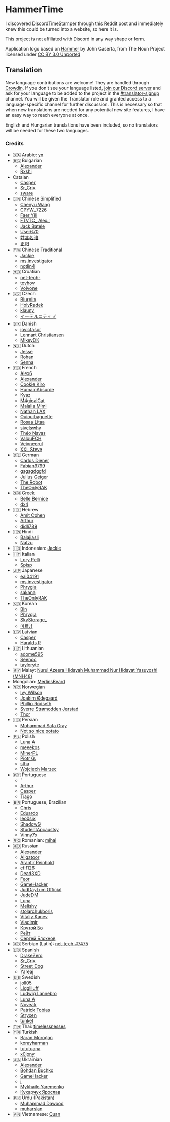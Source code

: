<h1>HammerTime <a title="Crowdin" target="_blank" href="https://crowdin.com/project/sledgehammertime"><img src="https://badges.crowdin.net/sledgehammertime/localized.svg" alt=""></a></h1>

I discovered [DiscordTimeStamper] through [this Reddit post] and immediately knew this could be turned into a website,
so here it is.

[discordtimestamper]: https://github.com/TimeTravelPenguin/DiscordTimeStamper/

[this reddit post]: https://www.reddit.com/r/discordapp/comments/oiv86b/i_made_a_tool_to_make_timestamps_for_discord/

This project is not affiliated with Discord in any way shape or form.

Application logo based on [Hammer] by John Caserta, from The Noun Project licensed under [CC BY 3.0 Unported]

[hammer]: https://meta.m.wikimedia.org/wiki/File:Hammer_-_Noun_project_1306.svg

[cc by 3.0 unported]: https://creativecommons.org/licenses/by/3.0/deed.en

## Translation

New language contributions are welcome! They are handled through [Crowdin]. If you don't see your language listed,
[join our Discord server] and ask for your language to be added to the project in the [#translator-signup] channel. You
will be given the Translator role and granted access to a language-specific channel for further discussion. This is
necessary so that when new translations are needed for any potential new site features, I have an easy way to reach
everyone at once.

[crowdin]: https://crowdin.com/project/sledgehammertime

[join our discord server]: https://sledgehammerti.me/discord

[#translator-signup]: https://discord.com/channels/952258283882819595/952292965211074650

English and Hungarian translations have been included, so no translators will be needed for these two languages.

### Credits

- 🇸🇦 Arabic: [yn](https://crowdin.com/profile/user99)
- 🇧🇬 Bulgarian
  - [Alexander](https://crowdin.com/profile/Mr.Shad)
  - [Rxshi](https://crowdin.com/profile/Rxshi)
- Catalan
  - [Casper](https://crowdin.com/profile/JajarGG)
  - [Sr_Crix](https://crowdin.com/profile/Sr_Crix)
  - [sware](https://crowdin.com/profile/sware)
- 🇨🇳 Chinese Simplified
  - [Chenyu Wang](https://crowdin.com/profile/w11039685)
  - [CPYW_7226](https://crowdin.com/profile/CPYW_7226)
  - [Faer Yili](https://crowdin.com/profile/yilifaer)
  - [FTVTC\_ Alex.`](https://crowdin.com/profile/htcqqcomm)
  - [Jack Batele](https://crowdin.com/profile/BateleJack)
  - [User670](https://crowdin.com/profile/User670)
  - [姓甚名谁](https://crowdin.com/profile/febilly)
  - [正阳](https://crowdin.com/profile/zhengyang3552)
- 🇹🇼 Chinese Traditional
  - [Jackie](https://crowdin.com/profile/jckcr)
  - [ms.investigator](https://crowdin.com/profile/ms.)
  - [notlin4](https://crowdin.com/profile/notlin4)
- 🇭🇷 Croatian
  - [net-tech-](https://crowdin.com/profile/net-tech-)
  - [tovhov](https://crowdin.com/profile/tovhov)
  - [Volvone](https://github.com/volvone)
- 🇨🇿 Czech
  - [Blurplix](https://crowdin.com/profile/Blurplix)
  - [HolyRadek](https://crowdin.com/profile/holyradek)
  - [klauny](https://crowdin.com/profile/klauny)
  - [イーテルニティ ☄️](https://crowdin.com/profile/Ethxrnity)
- 🇩🇰 Danish
  - [jovictasor](https://crowdin.com/profile/jovictasor)
  - [Lennart Christiansen](https://crowdin.com/profile/LennartDenmark)
  - [MikeyDK](https://crowdin.com/profile/MikeyDK)
- 🇳🇱 Dutch
  - [Jesse](https://github.com/Jessuhh)
  - [Rohan](https://crowdin.com/profile/SirRohan)
  - [Senna](https://crowdin.com/profile/Poseidon281)
- 🇫🇷 French
  - [Alex6](https://crowdin.com/profile/Alex6_)
  - [Alexander](https://crowdin.com/profile/Mr.Shad)
  - [Cookie Kiro](https://crowdin.com/profile/Cookikui)
  - [HumainAbsurde](https://crowdin.com/profile/humain)
  - [Kyaz](https://crowdin.com/profile/09kyaz)
  - [M4gicalCat](https://crowdin.com/profile/M4gicalCat)
  - [Malalia Mimi](https://crowdin.com/profile/MialyMusic)
  - [Nathan LAX](https://crowdin.com/profile/nathanfurry-neku)
  - [Ouiouibaguette](https://crowdin.com/profile/Ouiouibaguette)
  - [Rosaa Litaa](https://crowdin.com/profile/Rosaalita)
  - [sivelswhy](https://crowdin.com/profile/sivelswhy)
  - [Théo Navas](https://crowdin.com/profile/GrifGrif)
  - [ValouFCH](https://crowdin.com/profile/ValouFCH)
  - [Veivneorul](https://crowdin.com/profile/Veivneorul)
  - [XXL Steve](https://crowdin.com/profile/XXL_Steve)
- 🇩🇪 German
  - [Carlos Diener](https://crowdin.com/profile/carlos.diener)
  - [Fabian9799](https://crowdin.com/profile/Fabian9799)
  - [gsgsgdggfd](https://crowdin.com/profile/gsgsgdggfd)
  - [Julius Geiger](https://crowdin.com/profile/julix00)
  - [The Robot](https://crowdin.com/profile/therobot)
  - [TheOnlyRAK](https://crowdin.com/profile/TheOnlyRAK)
- 🇬🇷 Greek
  - [Belle Bernice](https://crowdin.com/profile/BelleBernice)
  - [dx4](https://crowdin.com/profile/dx4)
- 🇮🇱 Hebrew
  - [Amit Cohen](https://crowdin.com/profile/ZeRealOne)
  - [Arthur](https://crowdin.com/profile/DuperKnight)
  - [didli789](https://crowdin.com/profile/didli789)
- 🇮🇳 Hindi
  - [Balajiasli](https://crowdin.com/profile/Balajiasli)
  - [Natzu](https://crowdin.com/profile/natieon)
- 🇮🇩 Indonesian: [Jackie](https://github.com/Jckcr)
- 🇮🇹 Italian
  - [Lory Pelli](https://github.com/lorypelli)
  - [Spisp](https://crowdin.com/profile/Spisp)
- 🇯🇵 Japanese
  - [eai04191](https://crowdin.com/profile/eai04191)
  - [ms.investigator](https://crowdin.com/profile/ms.)
  - [Phrygia](https://github.com/sjkim04)
  - [sakana](https://crowdin.com/profile/sakana0580)
  - [TheOnlyRAK](https://crowdin.com/profile/TheOnlyRAK)
- 🇰🇷 Korean
  - [Bin](https://crowdin.com/profile/cheesepickle12345678)
  - [Phrygia](https://github.com/sjkim04)
  - [SkyStorage\_](https://crowdin.com/profile/SkyStorage_)
  - [미르냥](https://crowdin.com/profile/Mirnyang)
- 🇱🇻 Latvian
  - [Casper](https://crowdin.com/profile/JajarGG)
  - [Haralds R](https://crowdin.com/profile/haralds.re)
- 🇱🇹 Lithuanian
  - [adome595](https://crowdin.com/profile/adome595)
  - [Seenoc](https://crowdin.com/profile/Seenoc)
  - [tayloryte](https://crowdin.com/profile/tayloryte)
- 🇲🇾 Malay: [Nurul Azeera Hidayah Muhammad Nur Hidayat Yasuyoshi (MNH48)](https://crowdin.com/profile/mnh48)
- Mongolian: [MerlinsBeard](https://crowdin.com/profile/MerlinsBeard)
- 🇳🇴 Norwegian
  - [Ivy Wilson](https://crowdin.com/profile/zach.lawnmower)
  - [Joakim Ødegaard](https://crowdin.com/profile/joakim.od)
  - [Phillip Rødseth](https://crowdin.com/profile/philliphatrod)
  - [Sverre Strømodden Jerstad](https://crowdin.com/profile/sverrejerstad)
  - [Thor](https://crowdin.com/profile/thorarne94)
- 🇮🇷 Persian
  - [Mohammad Safa Gray](https://crowdin.com/profile/DeadMarco)
  - [Not so nice potato](https://crowdin.com/profile/regimanhj)
- 🇵🇱 Polish
  - [Luna A](https://crowdin.com/profile/LumiKitten)
  - [meeekos](https://crowdin.com/profile/meeekos)
  - [MinerPL](https://github.com/minerpl)
  - [Piotr G.](https://crowdin.com/profile/ekidoxx)
  - [stha](https://crowdin.com/profile/sthakrk)
  - [Wojciech Marzec](https://crowdin.com/profile/C.Ezra.M)
- 🇵🇹 Portuguese
  - [ً](https://crowdin.com/profile/buckshot-)
  - [Arthur](https://crowdin.com/profile/DuperKnight)
  - [Casper](https://crowdin.com/profile/JajarGG)
  - [Tiago](https://crowdin.com/profile/DemiCool)
- 🇧🇷 Portuguese, Brazilian
  - [Chris](https://crowdin.com/profile/Chrisdbhr)
  - [Eduardo](https://crowdin.com/profile/Nirewen)
  - [leo0six](https://crowdin.com/profile/leo0six)
  - [ShadowG](https://crowdin.com/profile/ShadowG)
  - [StudentApcaustsy](https://crowdin.com/profile/StudentApcaustsy)
  - [Vinny7x](https://crowdin.com/profile/vinny7x)
- 🇷🇴 Romanian: [mihai](https://crowdin.com/profile/mihaiofficialRO)
- 🇷🇺 Russian
  - [Alexander](https://crowdin.com/profile/Mr.Shad)
  - [Aligatoor](https://crowdin.com/profile/Aligatoor)
  - [Arantir Reinhold](https://crowdin.com/profile/arantirrein)
  - [cfif126](https://crowdin.com/profile/cfif126)
  - [Dead3XD](https://crowdin.com/profile/Dead3XD)
  - [Feor](https://crowdin.com/profile/EL0nMusk)
  - [GameHacker](https://crowdin.com/profile/GameHacker)
  - [JudDayLum Official](https://crowdin.com/profile/JudDayLum)
  - [JudeDM](https://crowdin.com/profile/JudeDM)
  - [Luna](https://crowdin.com/profile/NightyCloud)
  - [Melishy](https://crowdin.com/profile/melishy)
  - [stolarchukboris](https://crowdin.com/profile/PleasedontslammykeyboarddfsdoijfwR)
  - [Vitaliy Kanev](https://crowdin.com/profile/vitalkanev)
  - [Vladimir](https://crowdin.com/profile/bill876)
  - [Крутой Бо](https://crowdin.com/profile/arturfomenko8)
  - [Рейт](https://crowdin.com/profile/helppriklreyta)
  - [Сергей Блохнов](https://crowdin.com/profile/servey22)
- 🇷🇸 Serbian (Latin): [net-tech-#7475](https://nettech.dev/)
- 🇪🇸 Spanish
  - [DrakeZero](https://crowdin.com/profile/DrakeZero)
  - [Sr_Crix](https://crowdin.com/profile/Sr_Crix)
  - [Street Dog](https://crowdin.com/profile/streetdog.arg)
  - [Yareaj](https://github.com/Yareaj/)
- 🇸🇪 Swedish
  - [joll05](https://crowdin.com/profile/joll05)
  - [Liggliluff](https://github.com/Liggliluff)
  - [Ludwig Lannebro](https://crowdin.com/profile/lannebroludwig)
  - [Luna A](https://crowdin.com/profile/LumiKitten)
  - [Noveak](https://crowdin.com/profile/Noveak-Prime)
  - [Patrick Tobias](https://crowdin.com/profile/patricktobias)
  - [Stryxen](https://crowdin.com/profile/Stryxen)
  - [tunket](https://crowdin.com/profile/tunket)
- 🇹🇭 Thai: [timelessnesses](https://github.com/timelessnesses)
- 🇹🇷 Turkish
  - [Baran Moroğan](https://crowdin.com/profile/okunamayanad)
  - [korayharman](https://crowdin.com/profile/korayharman)
  - [tututuana](https://crowdin.com/profile/tututuana)
  - [x0jony](https://crowdin.com/profile/x0jony)
- 🇺🇦 Ukrainian
  - [Alexander](https://crowdin.com/profile/Mr.Shad)
  - [Bohdan Buchko](https://crowdin.com/profile/Indi_Mops)
  - [GameHacker](https://crowdin.com/profile/GameHacker)
  - [i](https://crowdin.com/profile/enky)
  - [Mykhailo Yaremenko](https://crowdin.com/profile/WhiteBear60)
  - [Кухарчук Ярослав](https://crowdin.com/profile/Gamer_Yaroslaw)
- 🇵🇰 Urdu (Pakistan)
  - [Muhammad Dawood](https://crowdin.com/profile/Developer_X)
  - [muharslan](https://crowdin.com/profile/muharslan)
- 🇻🇳 Vietnamese: [Quan](https://crowdin.com/profile/quanonthecob)
